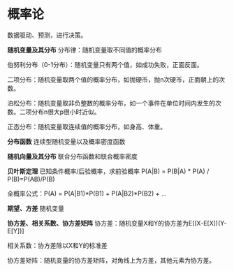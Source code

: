 # 概率论

数据驱动、预测，进行决策。

**随机变量及其分布**
分布律：随机变量取不同值的概率分布

伯努利分布（0-1分布）：随机变量只有两个值，如成功失败，正面反面。

二项分布：随机变量取两个值的概率分布，如抛硬币，抛n次硬币，正面朝上的次数。

泊松分布：随机变量取非负整数的概率分布，如一个事件在单位时间内发生的次数。二项分布n很大p很小时近似。

正态分布：随机变量取连续值的概率分布，如身高、体重。

**分布函数**
连续型随机变量以及概率密度函数

**随机向量及其分布**
联合分布函数和联合概率密度

**贝叶斯定理**
已知条件概率/后验概率，求前验概率
P(A|B) = P(B|A) * P(A) / P(B)=P(AB)/P(B)

全概率公式：P(A) = P(A|B1)*P(B1) + P(A|B2)*P(B2) + ...

**期望、方差**
随机变量

**协方差、相关系数、协方差矩阵**
协方差：随机变量X和Y的协方差为E[(X-E[X])(Y-E[Y])]

相关系数：协方差除以X和Y的标准差

协方差矩阵：随机变量的协方差矩阵，对角线上为方差，其他元素为协方差。
